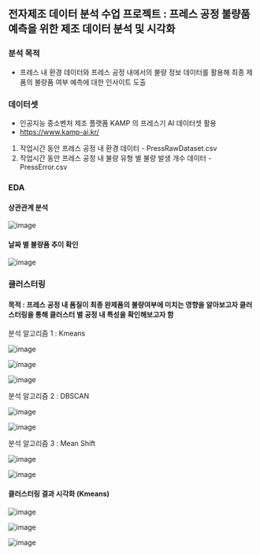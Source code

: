 ## 전자제조 데이터 분석 수업 프로젝트 : 프레스 공정 불량품 예측을 위한 제조 데이터 분석 및 시각화


### 분석 목적
- 프레스 내 환경 데이터와 프레스 공정 내에서의 불량 정보 데이터를 활용해 최종 제품의 불량품 여부 예측에 대한 인사이트 도출



### 데이터셋

- 인공지능 중소벤처 제조 플랫폼 KAMP 의 프레스기 AI 데이터셋 활용 
- https://www.kamp-ai.kr/
1) 작업시간 동안 프레스 공정 내 환경 데이터   - PressRawDataset.csv
2) 작업시간 동안 프레스 공정 내 불량 유형 별 불량 발생 개수 데이터 - PressError.csv



### EDA

#### 상관관계 분석 
![image](https://user-images.githubusercontent.com/60679596/146933677-9aef1a6f-a85b-4cd4-9ef0-e2cc8df46d41.png)


#### 날짜 별 불량품 추이 확인

![image](https://user-images.githubusercontent.com/60679596/146933763-4175ef55-727c-47ce-9102-9a0c9eb6b762.png)


### 클러스터링 

#### 목적 : 프레스 공정 내 품질이 최종 완제품의 불량여부에 미치는 영향을 알아보고자 클러스터링을 통해 클러스터 별 공정 내 특성을 확인해보고자 함

분석 알고리즘 1 : Kmeans

![image](https://user-images.githubusercontent.com/60679596/146933870-456f68c3-0d49-45b5-8c27-e5fa9c7065a8.png)


![image](https://user-images.githubusercontent.com/60679596/146933930-44a9f041-1c1b-4fa0-b232-43887d399a68.png)


![image](https://user-images.githubusercontent.com/60679596/146933950-9eb01f76-0257-4243-8585-281b43bc25ba.png)



분석 알고리즘 2 : DBSCAN

![image](https://user-images.githubusercontent.com/60679596/146934000-6ea300b0-041c-4e41-922e-ae9c301a5e84.png)

![image](https://user-images.githubusercontent.com/60679596/146934010-7371813e-95bf-455f-97e0-0253687926ce.png)

분석 알고리즘 3 : Mean Shift

![image](https://user-images.githubusercontent.com/60679596/146934047-561686c1-42e7-4df0-8570-bd37628778dd.png)

![image](https://user-images.githubusercontent.com/60679596/146934059-414fb7e1-312e-44d9-9c2f-8764b0d7017f.png)


#### 클러스터링 결과 시각화 (Kmeans)


![image](https://user-images.githubusercontent.com/60679596/146934111-f19b8de0-4bc0-448b-956b-adebd77dc9b6.png)


![image](https://user-images.githubusercontent.com/60679596/146934130-b84fb46a-7199-4fdd-b274-08eac1a21f44.png)



![image](https://user-images.githubusercontent.com/60679596/146934141-75296636-6210-4a6c-bd46-27bc35bca354.png)


